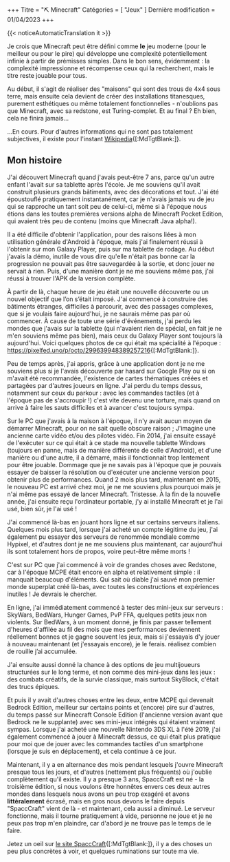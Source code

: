 +++
Titre = "⛏️ Minecraft"
Catégories = [ "Jeux" ]
Dernière modification = 01/04/2023
+++

{{< noticeAutomaticTranslation it >}}



Je crois que Minecraft peut être défini comme **le** jeu moderne (pour le meilleur ou pour le pire) qui développe une complexité potentiellement infinie à partir de prémisses simples. Dans le bon sens, évidemment : la complexité impressionne et récompense ceux qui la recherchent, mais le titre reste jouable pour tous.

Au début, il s'agit de réaliser des "maisons" qui sont des trous de 4x4 sous terre, mais ensuite cela devient de créer des installations titanesques, purement esthétiques ou même totalement fonctionnelles - n'oublions pas que Minecraft, avec sa redstone, est Turing-complet. Et au final ? Eh bien, cela ne finira jamais...

...En cours. Pour d'autres informations qui ne sont pas totalement subjectives, il existe pour l'instant [Wikipedia](https://it.wikipedia.org/Minecraft){[:MdTgtBlank:]}.

## Mon histoire

J'ai découvert Minecraft quand j'avais peut-être 7 ans, parce qu'un autre enfant l'avait sur sa tablette après l'école. Je me souviens qu'il avait construit plusieurs grands bâtiments, avec des décorations et tout. J'ai été époustouflé pratiquement instantanément, car je n'avais jamais vu de jeu qui se rapproche un tant soit peu de celui-ci, même si à l'époque nous étions dans les toutes premières versions alpha de Minecraft Pocket Edition, qui avaient très peu de contenu (moins que Minecraft Java alpha!).

Il a été difficile d'obtenir l'application, pour des raisons liées à mon utilisation générale d'Android à l'époque, mais j'ai finalement réussi à l'obtenir sur mon Galaxy Player, puis sur ma tablette de rodage. Au début j'avais la démo, inutile de vous dire qu'elle n'était pas bonne car la progression ne pouvait pas être sauvegardée à la sortie, et donc jouer ne servait à rien. Puis, d'une manière dont je ne me souviens même pas, j'ai réussi à trouver l'APK de la version complète.

À partir de là, chaque heure de jeu était une nouvelle découverte ou un nouvel objectif que l’on s’était imposé. J'ai commencé à construire des bâtiments étranges, difficiles à parcourir, avec des passages complexes, que si je voulais faire aujourd'hui, je ne saurais même pas par où commencer.
À cause de toute une série d'événements, j'ai perdu les mondes que j'avais sur la tablette (qui n'avaient rien de spécial, en fait je ne m'en souviens même pas bien), mais ceux du Galaxy Player sont toujours là aujourd'hui. Voici quelques photos de ce qui était ma spécialité à l'époque : <https://pixelfed.uno/p/octo/299639948389257216>{[:MdTgtBlank:]}.

Peu de temps après, j'ai appris, grâce à une application dont je ne me souviens plus si je l'avais découverte par hasard sur Google Play ou si on m'avait été recommandée, l'existence de cartes thématiques créées et partagées par d'autres joueurs en ligne. J'ai perdu du temps dessus, notamment sur ceux du parkour : avec les commandes tactiles (et à l'époque pas de s'accroupir !) c'est vite devenu une torture, mais quand on arrive à faire les sauts difficiles et à avancer c'est toujours sympa.

Sur le PC que j'avais à la maison à l'époque, il n'y avait aucun moyen de démarrer Minecraft, pour on ne sait quelle obscure raison ; J'imagine une ancienne carte vidéo et/ou des pilotes vidéo.
Fin 2014, j'ai ensuite essayé de l'exécuter sur ce qui était à ce stade ma nouvelle tablette Windows (toujours en panne, mais de manière différente de celle d'Android), et d'une manière ou d'une autre, il a démarré, mais il fonctionnait trop lentement pour être jouable. Dommage que je ne savais pas à l'époque que je pouvais essayer de baisser la résolution ou d'exécuter une ancienne version pour obtenir plus de performances. Quand 2 mois plus tard, maintenant en 2015, le nouveau PC est arrivé chez moi, je ne me souviens plus pourquoi mais je n'ai même pas essayé de lancer Minecraft. Tristesse. À la fin de la nouvelle année, j'ai ensuite reçu l'ordinateur portable, j'y ai installé Minecraft et je l'ai usé, bien sûr, je l'ai usé !

J'ai commencé là-bas en jouant hors ligne et sur certains serveurs italiens. Quelques mois plus tard, lorsque j'ai acheté un compte légitime du jeu, j'ai également pu essayer des serveurs de renommée mondiale comme Hypixel, et d'autres dont je ne me souviens plus maintenant, car aujourd'hui ils sont totalement hors de propos, voire peut-être même morts !

C'est sur PC que j'ai commencé à voir de grandes choses avec Redstone, car à l'époque MCPE était encore en alpha et relativement simple : il manquait beaucoup d'éléments. Qui sait où diable j'ai sauvé mon premier monde superplat créé là-bas, avec toutes les constructions et expériences inutiles ! Je devrais le chercher.

En ligne, j'ai immédiatement commencé à tester des mini-jeux sur serveurs : SkyWars, BedWars, Hunger Games, PvP FFA, quelques petits jeux non violents. Sur BedWars, à un moment donné, je finis par passer tellement d'heures d'affilée au fil des mois que mes performances deviennent réellement bonnes et je gagne souvent les jeux, mais si j'essayais d'y jouer à nouveau maintenant (et j'essayais encore), je le ferais. réalisez combien de rouille j’ai accumulée.

J'ai ensuite aussi donné la chance à des options de jeu multijoueurs structurées sur le long terme, et non comme des mini-jeux dans les jeux : des combats créatifs, de la survie classique, mais surtout SkyBlock, c'était des trucs épiques.

Et puis il y avait d'autres choses entre les deux, entre MCPE qui devenait Bedrock Edition, meilleur sur certains points et (encore) pire sur d'autres, du temps passé sur Minecraft Console Edition (l'ancienne version avant que Bedrock ne le supplante) avec ses mini-jeux intégrés qui étaient vraiment sympas. Lorsque j'ai acheté une nouvelle Nintendo 3DS XL à l'été 2019, j'ai également commencé à jouer à Minecraft dessus, ce qui était plus pratique pour moi que de jouer avec les commandes tactiles d'un smartphone (lorsque je suis en déplacement), et cela continue à ce jour.

Maintenant, il y a en alternance des mois pendant lesquels j'ouvre Minecraft presque tous les jours, et d'autres (nettement plus fréquents) où j'oublie complètement qu'il existe. Il y a presque 3 ans, SpaccCraft est né - la troisième édition, si nous voulons être honnêtes envers ces deux autres mondes dans lesquels nous avons un peu trop exagéré et avons **littéralement** écrasé, mais en gros nous devons le faire depuis "SpaccCraft" vient de là - et maintenant, cela aussi a diminué. Le serveur fonctionne, mais il tourne pratiquement à vide, personne ne joue et je ne peux pas trop m'en plaindre, car d'abord je ne trouve pas le temps de le faire.

Jetez un oeil sur [le site SpaccCraft](https://spacccraft.altervista.org){[:MdTgtBlank:]}, il y a des choses un peu plus concrètes à voir, et quelques ruminations sur toute ma vie.